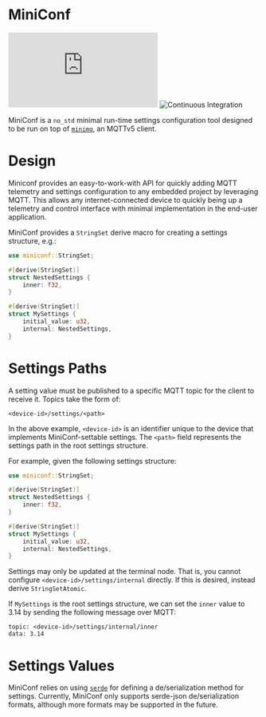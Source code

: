# MiniConf

[![QUARTIQ Matrix Chat](https://img.shields.io/matrix/quartiq:matrix.org)](https://matrix.to/#/#quartiq:matrix.org)
![Continuous Integration](https://github.com/vertigo-designs/miniconf/workflows/Continuous%20Integration/badge.svg)

MiniConf is a `no_std` minimal run-time settings configuration tool designed to be run on top of
[`minimq`](https://github.com/quartiq/minimq), an MQTTv5 client.

# Design

Miniconf provides an easy-to-work-with API for quickly adding MQTT telemetry and settings
configuration to any embedded project by leveraging MQTT. This allows any internet-connected device
to quickly being up a telemetry and control interface with minimal implementation in the end-user
application.

MiniConf provides a `StringSet` derive macro for creating a settings structure, e.g.:
```rust
use miniconf::StringSet;

#[derive(StringSet)]
struct NestedSettings {
    inner: f32,
}

#[derive(StringSet)]
struct MySettings {
    initial_value: u32,
    internal: NestedSettings,
}
```

# Settings Paths

A setting value must be published to a specific MQTT topic for the client to receive it. Topics take
the form of:

```
<device-id>/settings/<path>
```

In the above example, `<device-id>` is an identifier unique to the device that implements
MiniConf-settable settings. The `<path>` field represents the settings path in the root settings
structure.

For example, given the following settings structure:
```rust
use miniconf::StringSet;

#[derive(StringSet)]
struct NestedSettings {
    inner: f32,
}

#[derive(StringSet)]
struct MySettings {
    initial_value: u32,
    internal: NestedSettings,
}
```

Settings may only be updated at the terminal node. That is, you cannot configure
`<device-id>/settings/internal` directly. If this is desired, instead derive `StringSetAtomic`.

If `MySettings` is the root settings structure, we can set the `inner` value to 3.14 by sending the
following message over MQTT:
```
topic: <device-id>/settings/internal/inner
data: 3.14
```

# Settings Values

MiniConf relies on using [`serde`](https://github.com/serde-rs/serde) for defining a
de/serialization method for settings. Currently, MiniConf only supports serde-json de/serialization
formats, although more formats may be supported in the future.
